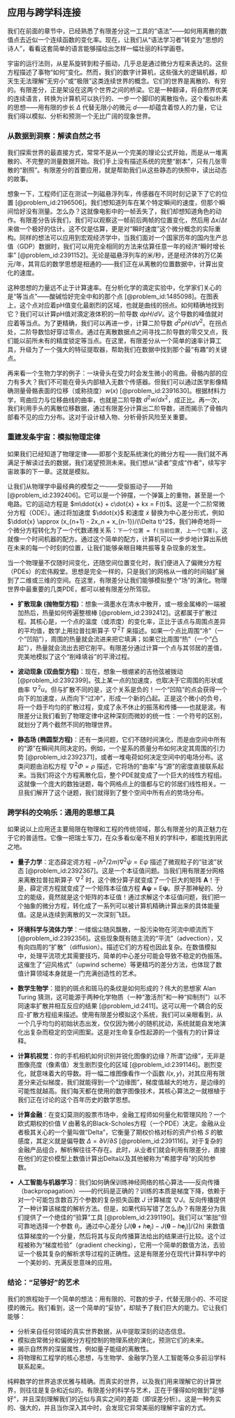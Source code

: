 ## 应用与跨学科连接

我们在前面的章节中，已经熟悉了有限差分这一工具的“语法”——如何用离散的数值点去近似一个连续函数的变化率。现在，让我们从“语法学习者”转变为“思想的诗人”，看看这套简单的语言能够描绘出怎样一幅壮丽的科学画卷。

宇宙的运行法则，从星系旋转到粒子振动，几乎总是通过微分方程来表达的。这些方程描述了事物“如何”变化。然而，我们的数字计算机，这些强大的逻辑机器，却天生无法理解“无穷小”或“极限”这类连续世界的概念。它们的世界是离散的、有穷的。有限差分，正是架设在这两个世界之间的桥梁。它是一种翻译，将自然界优美的连续语言，转换为计算机可以执行的、一步一个脚印的离散指令。这个看似朴素的思想——用有限的步长 $\Delta$ 代替无限小的微元 $d$——却蕴含着惊人的力量，它让我们得以模拟、分析和预测一个无比广阔的现象世界。

### 从数据到洞察：解读自然之书

我们探索世界的最直接方式，常常不是从一个完美的理论公式开始，而是从一堆离散的、不完整的测量数据开始。我们手上没有描述系统的完整“剧本”，只有几张零散的“剧照”。有限差分的首要应用，就是帮助我们从这些静态的快照中，读出动态的故事。

想象一下，工程师们正在测试一列磁悬浮列车，传感器在不同时刻记录下了它的位置 [@problem_id:2196506]。我们想知道列车在某个特定瞬间的速度，但那个瞬间恰好没有测量。怎么办？这就像电影中的一帧丢失了，我们却想知道角色的动作。有限差分告诉我们，我们可以观察这一帧前后两帧的位置变化，然后用 $\Delta x / \Delta t$ 来做一个极好的估计。这不仅是估算，更是对“瞬时速度”这个微分概念的实际重构。同样的想法可以应用到宏观经济学中，当我们面对一个国家历年的国内生产总值（GDP）数据时，我们可以用完全相同的方法来估算任意一年的经济“瞬时增长率” [@problem_id:2391152]。无论是磁悬浮列车的米/秒，还是经济体的万亿美元/年，其背后的数学思想是相通的——我们正在从离散的位置数据中，计算出变化的速度。

这种思想的力量远不止于计算速率。在分析化学的滴定实验中，化学家们关心的是“等当点”——酸碱恰好完全中和的那个点 [@problem_id:1485098]。在图表上，这个点对应着pH值变化最剧烈的区域，也就是曲线的拐点。如何精确地找到它？我们可以计算pH值对滴定液体积的一阶导数 $dpH/dV$。这个导数的峰值就对应着等当点。为了更精确，我们可以再进一步，计算二阶导数 $d^2pH/dV^2$。在拐点处，二阶导数恰好穿过零点。通过在离散数据点之间寻找二阶导数的零交叉点，我们能以前所未有的精度锁定等当点。在这里，有限差分从一个简单的速率计算工具，升级为了一个强大的特征提取器，帮助我们在数据中找到那个最“有趣”的关键点。

再来看一个生物力学的例子：一块骨头在受力时会发生微小的弯曲。骨骼内部的应力有多大？我们不可能在骨头内部植入无数个传感器。但我们可以通过医学影像精确测量骨骼表面的位移（或称挠度）$w(x)$ [@problem_id:2391630]。根据材料力学，弯曲应力与位移曲线的曲率，也就是二阶导数 $d^2w/dx^2$，成正比。再一次，我们利用手头的离散位移数据，通过有限差分计算出二阶导数，进而揭示了骨骼内部看不见的应力分布。这对于设计植入物、分析骨折风险至关重要。

### 重建发条宇宙：模拟物理定律

如果我们已经知道了物理定律——即那个支配系统演化的微分方程——我们就不再满足于解读过去的数据，我们渴望预测未来。我们想从“读者”变成“作者”，续写宇宙故事的下一章。这就是模拟。

让我们从物理学中最经典的模型之一——受驱振动子——开始 [@problem_id:2392406]。它可以是一个钟摆，一个弹簧上的重物，甚至是一个电路。它的运动方程是 $m\ddot{x} + c\dot{x} + kx = F(t)$。这是一个二阶常微分方程（ODE）。通过将加速度 $\ddot{x}$ 和速度 $\dot{x}$ 替换为中心差分形式，例如 $\ddot{x} \approx (x_{n+1} - 2x_n + x_{n-1})/(\Delta t)^2$，我们神奇地将一个微分方程转化为了一个代数递推关系：`下一个位置 = f(当前位置, 上一个位置)`。这就像一个时间机器的配方。通过这个简单的配方，计算机可以一步步地计算出系统在未来的每一个时刻的位置，让我们能够亲眼目睹共振等复杂现象的发生。

当一个物理量不仅随时间变化，还随空间位置变化时，我们便进入了偏微分方程（PDEs）的宏伟殿堂。思想是完全一样的，只是我们的网格从一维的时间轴扩展到了二维或三维的空间。在这里，有限差分让我们能够模拟整个“场”的演化。物理世界中最重要的几类PDE，都可以被有限差分所驾驭。

*   **扩散现象 (抛物型方程)**：想象一滴墨水在清水中散开，或一根金属棒的一端被加热后，热量如何传遍整根棒 [@problem_id:2392412]。这都属于扩散过程。其核心是，一个点的温度（或浓度）的变化率，正比于该点与周围点差异的平均值，数学上用拉普拉斯算子 $\nabla^2 T$ 来描述。如果一个点比周围“冷”（一个“凹陷”），周围的热量就会流进来把它填满；如果它比周围“热”（一个“凸起”），热量就会流出去把它削平。有限差分通过计算一个点与其邻居的差值，完美地模拟了这个“削峰填谷”的平滑过程。

*   **波动现象 (双曲型方程)**：现在，想象一根绷紧的吉他弦被拨动 [@problem_id:2392399]。弦上某一点的加速度，也取决于它周围的形状或曲率 $\nabla^2 u$。但与扩散不同的是，这个关系是负的！一个“凹陷”的点会获得一个向下的加速度，从而向下“过冲”，形成一个新的凸起。正是这个微小的负号，将一个趋于均匀的扩散过程，变成了永不休止的振荡和传播——也就是波。有限差分让我们看到了物理定律中这种深刻而微妙的统一性：一个符号的区别，就划分了两个截然不同的物理世界。

*   **静态场 (椭圆型方程)**：还有一类问题，它们不随时间演化，而是由空间中所有的“源”在瞬间共同决定的。例如，一个星系的质量分布如何决定其周围的引力势 [@problem_id:2392371]，或者一堆电荷如何决定空间中的电场分布。这类问题由泊松方程 $\nabla^2 \Phi = \rho$ 描述，它将场的“曲率”与“源”的密度直接联系起来。当我们将这个方程离散化后，整个PDE就变成了一个巨大的线性方程组。这就像一个庞大的数独谜题，每个网格点上的值都与它的邻居们线性相关。一旦我们解开了这个谜题，我们就得到了整个空间中所有点的势场分布。

### 跨学科的交响乐：通用的思想工具

如果说以上应用还主要局限在物理和工程的传统领域，那么有限差分的真正魅力在于它的普适性。它像一把瑞士军刀，在众多看似毫不相关的学科中，都能找到用武之地。

*   **量子力学**：定态薛定谔方程 $-(\hbar^2/2m)\nabla^2 \psi = E \psi$ 描述了微观粒子的“驻波”状态 [@problem_id:2392367]。这是一个本征值问题。当我们用有限差分网格来离散拉普拉斯算子 $\nabla^2$ 时，这个微分算子就变成了一个巨大的矩阵 **A**！于是，薛定谔方程就变成了一个矩阵本征值方程 **Aψ** = E**ψ**。原子那神秘的、分立的能级，竟然就是这个矩阵的本征值！通过求解这个本征值问题，我们把一个抽象的微分方程，转化成了一系列可以被计算机精确计算出来的具体能量值。这是从连续到离散的又一次深刻飞跃。

*   **环境科学与流体力学**：一缕烟尘随风飘散，一股污染物在河流中顺流而下 [@problem_id:2392356]。这些现象既有随主流的“平流”（advection），又有向四周的“扩散”（diffusion）。描述它们的方程也因此复杂。在数值模拟中，处理平流项尤其需要技巧，简单的中心差分可能会导致不稳定的伪振荡。这催生了“迎风格式”（upwind scheme）等更精巧的差分方法，也体现了数值计算领域本身就是一门充满创造性的艺术。

*   **数学生物学**：猎豹的斑点和斑马的条纹是如何形成的？伟大的思想家 Alan Turing 猜测，这可能源于两种化学物质（一种“激活剂”和一种“抑制剂”）以不同速率扩散并相互反应的结果 [@problem_id:2411]。这可以用一个耦合的反应-扩散方程组来描述。使用有限差分模拟这个系统，我们可以亲眼看到，从一个几乎均匀的初始状态出发，仅仅因为微小的随机扰动，系统就能自发地演化出复杂而稳定的空间图案。这是对生命复杂性起源的一个强有力的计算诠释。

*   **计算机视觉**：你的手机相机如何识别并锐化图像的边缘？所谓“边缘”，无非是图像亮度（像素值）发生剧烈变化的区域 [@problem_id:2391146]。剧烈变化，就意味着大的导数。将一幅二维图像看作一个函数 $I(x,y)$，对其应用有限差分来近似梯度，我们就能得到一个“边缘图”，梯度值越大的地方，是边缘的可能性就越高。我们每天都在使用的数字图像技术，其核心算法之一就根植于我们正在讨论的这个百年历史的数学思想。

*   **计算金融**：在变幻莫测的股票市场中，金融工程师如何量化和管理风险？一个欧式期权的价值 $V$ 由著名的Black-Scholes方程（一个PDE）决定。金融从业者极其关心的一个量叫做“Delta”，它衡量了期权价格对标的资产价格 $S$ 的敏感度，其定义就是偏导数 $\Delta = \partial V / \partial S$ [@problem_id:2391116]。对于复杂的金融产品组合，解析解往往不存在。此时，从业者们就会利用有限差分，直接在他们的定价模型上数值计算出Delta以及其他被称为“希腊字母”的风险参数。

*   **人工智能与机器学习**：我们如何确保训练神经网络的核心算法——反向传播（backpropagation）——的代码是正确的？训练的本质是梯度下降，依赖于对一个可能包含数百万个参数的复杂损失函数 $J$ 计算梯度 $\nabla J$。反向传播提供了一种计算该梯度的解析方法。但是，如果代码写错了怎么办？有限差分为我们提供了一个绝佳的“验算”工具 [@problem_id:2391190]。我们可以“笨拙”但可靠地选择一个参数 $\theta_j$，通过中心差分 $[J(\boldsymbol{\theta} + h\boldsymbol{e}_j) - J(\boldsymbol{\theta} - h\boldsymbol{e}_j)]/(2h)$ 来数值估算梯度的一个分量，然后将其与反向传播算法给出的结果进行比较。这个过程被称为“梯度检验”（gradient checking），它用一个简单的数值方法，去验证一个极其复杂的解析求导过程的正确性。这是有限差分在现代计算科学中的一个美妙的、充满反思意味的应用。

### 结论：“足够好”的艺术

我们的旅程始于一个简单的想法：用有限的、可数的步子，代替无限小的、不可捉摸的微元。我们看到，这一个简单的“妥协”，却赋予了我们巨大的能力。它让我们能够：

*   分析来自任何领域的真实世界数据，从中提取深刻的动态信息。
*   模拟由常微分和偏微分方程控制的物理系统的演化，预测它们的未来。
*   揭示自然界的深层属性，例如量子能级的离散性。
*   将物理和工程学的核心思想，与生物学、金融学乃至人工智能等众多前沿学科联系起来。

纯粹数学的世界追求优雅与精确。而真实的世界，以及我们用来理解它的计算世界，则往往是复杂和近似的。有限差分的科学与艺术，正在于懂得如何做到“足够好”，并且深刻理解我们的近似与真实之间的差距（即误差分析）。这是一种务实的、强大的，并且当你深入其中时，会发现它异常美丽的理解宇宙的方式。